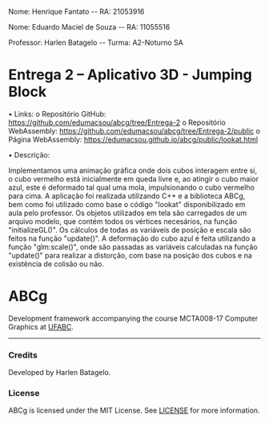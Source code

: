 Nome: Henrique Fantato                                                     --                                              RA: 21053916   

Nome: Eduardo Maciel de Souza                                              --                                              RA: 11055516

Professor: Harlen Batagelo                                                 --                                      Turma: A2-Noturno SA

       
# Entrega 2 – Aplicativo 3D - Jumping Block

•	Links:
  o	Repositório GitHub: https://github.com/edumacsou/abcg/tree/Entrega-2
  o	Repositório WebAssembly: https://github.com/edumacsou/abcg/tree/Entrega-2/public
  o	Página WebAssembly: https://edumacsou.github.io/abcg/public/lookat.html
  


•	Descrição:

  Implementamos uma animação gráfica onde dois cubos interagem entre si, o cubo vermelho está inicialmente em queda livre e, ao atingir o cubo maior azul, este 
 é deformado tal qual uma mola, impulsionando o cubo vermelho para cima. A aplicação foi realizada utilizando C++ e a biblioteca ABCg, bem como foi utilizado como
base o código "lookat" disponibilizado em aula pelo professor. Os objetos utilizados em tela são carregados de um arquivo modelo, que contém todos os vértices 
necesários, na função "initializeGL()". Os cálculos de todas as variáveis de posição e escala são feitos na função "update()". A deformação do cubo azul é feita 
utilizando a função "glm:scale()", onde são passadas as variáveis calculadas na função "update()" para realizar a distorção, com base na posição dos cubos e na 
existência de colisão ou não.



ABCg
======

Development framework accompanying the course MCTA008-17 Computer Graphics at [UFABC](https://www.ufabc.edu.br/).

----

### Credits

Developed by Harlen Batagelo.

### License

ABCg is licensed under the MIT License. See [LICENSE](https://github.com/hbatagelo/abcg/blob/main/LICENSE) for more information.

